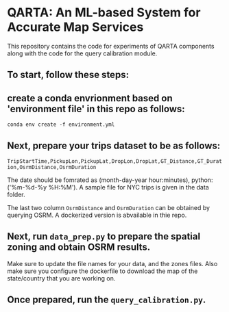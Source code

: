 # QARTA: An ML-based System for Accurate Map Services

This repository contains the code for experiments of QARTA components along with the code for the query calibration module.

## To start, follow these steps:

## create a conda envrionment based on 'environment file' in this repo as follows:

`conda env create -f environment.yml`

## Next, prepare your trips dataset to be as follows:

`TripStartTime,PickupLon,PickupLat,DropLon,DropLat,GT_Distance,GT_Duration,OsrmDistance,OsrmDuration`

The date should be fomrated as (month-day-year hour:minutes), python:('%m-%d-%y %H:%M'). A sample file for NYC trips is given in the data folder. 

The last two column `OsrmDistance` and `OsrmDuration` can be obtained by querying OSRM. A dockerized version is abvailable in thie repo.

## Next, run `data_prep.py` to prepare the spatial zoning and obtain OSRM results. 

Make sure to update the file names for your data, and the zones files. Also make sure you configure the dockerfile to download the map of the state/country that you are working on.


## Once prepared, run the `query_calibration.py`. 